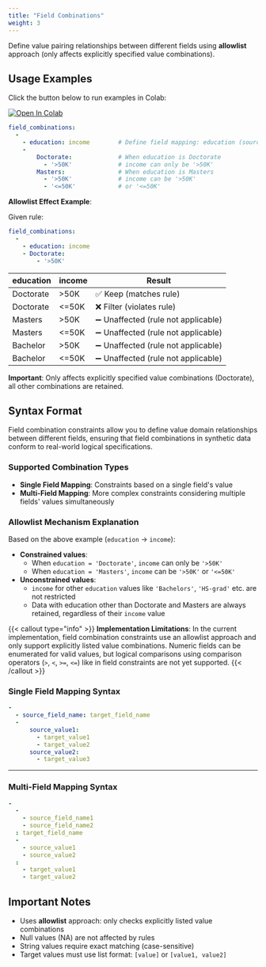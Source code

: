 ```yaml
---
title: "Field Combinations"
weight: 3
---
```


Define value pairing relationships between different fields using **allowlist** approach (only affects explicitly specified value combinations).

## Usage Examples

Click the button below to run examples in Colab:

[![Open In Colab](https://colab.research.google.com/assets/colab-badge.svg)](https://colab.research.google.com/github/nics-tw/petsard/blob/main/demo/petsard-yaml/constrainer-yaml/constrainer_field_combinations.ipynb)

```yaml
field_combinations:
  -
    - education: income        # Define field mapping: education (source) -> income (target)
    -
        Doctorate:             # When education is Doctorate
          - '>50K'             # income can only be '>50K'
        Masters:               # When education is Masters
          - '>50K'             # income can be '>50K'
          - '<=50K'            # or '<=50K'
```

**Allowlist Effect Example**:

Given rule:
```yaml
field_combinations:
  -
    - education: income
    - Doctorate:
        - '>50K'
```

| education | income | Result |
|-----------|--------|--------|
| Doctorate | >50K | ✅ Keep (matches rule) |
| Doctorate | <=50K | ❌ Filter (violates rule) |
| Masters | >50K | ➖ Unaffected (rule not applicable) |
| Masters | <=50K | ➖ Unaffected (rule not applicable) |
| Bachelor | >50K | ➖ Unaffected (rule not applicable) |
| Bachelor | <=50K | ➖ Unaffected (rule not applicable) |

**Important**: Only affects explicitly specified value combinations (Doctorate), all other combinations are retained.

## Syntax Format

Field combination constraints allow you to define value domain relationships between different fields, ensuring that field combinations in synthetic data conform to real-world logical specifications.

### Supported Combination Types

- **Single Field Mapping**: Constraints based on a single field's value
- **Multi-Field Mapping**: More complex constraints considering multiple fields' values simultaneously

### Allowlist Mechanism Explanation

Based on the above example (`education` → `income`):
- **Constrained values**:
  - When `education = 'Doctorate'`, `income` can only be `'>50K'`
  - When `education = 'Masters'`, `income` can be `'>50K'` or `'<=50K'`
- **Unconstrained values**:
  - `income` for other `education` values like `'Bachelors'`, `'HS-grad'` etc. are not restricted
  - Data with education other than Doctorate and Masters are always retained, regardless of their `income` value

{{< callout type="info" >}}
**Implementation Limitations**: In the current implementation, field combination constraints use an allowlist approach and only support explicitly listed value combinations. Numeric fields can be enumerated for valid values, but logical comparisons using comparison operators (`>`, `<`, `>=`, `<=`) like in field constraints are not yet supported.
{{< /callout >}}

### Single Field Mapping Syntax

```yaml
-
  - source_field_name: target_field_name
  -
      source_value1:
        - target_value1
        - target_value2
      source_value2:
        - target_value3
```

---

### Multi-Field Mapping Syntax

```yaml
-
  -
    - source_field_name1
    - source_field_name2
  : target_field_name
  -
    - source_value1
    - source_value2
  :
    - target_value1
    - target_value2
```

## Important Notes

- Uses **allowlist** approach: only checks explicitly listed value combinations
- Null values (NA) are not affected by rules
- String values require exact matching (case-sensitive)
- Target values must use list format: `[value]` or `[value1, value2]`